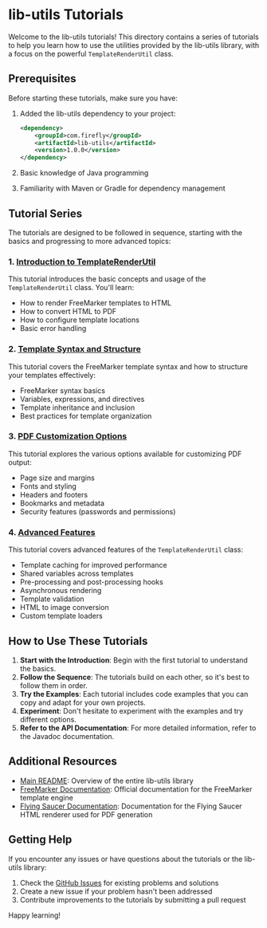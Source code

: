# lib-utils Tutorials

Welcome to the lib-utils tutorials! This directory contains a series of tutorials to help you learn how to use the utilities provided by the lib-utils library, with a focus on the powerful `TemplateRenderUtil` class.

## Prerequisites

Before starting these tutorials, make sure you have:

1. Added the lib-utils dependency to your project:
   ```xml
   <dependency>
       <groupId>com.firefly</groupId>
       <artifactId>lib-utils</artifactId>
       <version>1.0.0</version>
   </dependency>
   ```

2. Basic knowledge of Java programming
3. Familiarity with Maven or Gradle for dependency management

## Tutorial Series

The tutorials are designed to be followed in sequence, starting with the basics and progressing to more advanced topics:

### 1. [Introduction to TemplateRenderUtil](01-introduction-to-templaterenderutil.md)

This tutorial introduces the basic concepts and usage of the `TemplateRenderUtil` class. You'll learn:
- How to render FreeMarker templates to HTML
- How to convert HTML to PDF
- How to configure template locations
- Basic error handling

### 2. [Template Syntax and Structure](02-template-syntax-and-structure.md)

This tutorial covers the FreeMarker template syntax and how to structure your templates effectively:
- FreeMarker syntax basics
- Variables, expressions, and directives
- Template inheritance and inclusion
- Best practices for template organization

### 3. [PDF Customization Options](03-pdf-customization-options.md)

This tutorial explores the various options available for customizing PDF output:
- Page size and margins
- Fonts and styling
- Headers and footers
- Bookmarks and metadata
- Security features (passwords and permissions)

### 4. [Advanced Features](04-advanced-features.md)

This tutorial covers advanced features of the `TemplateRenderUtil` class:
- Template caching for improved performance
- Shared variables across templates
- Pre-processing and post-processing hooks
- Asynchronous rendering
- Template validation
- HTML to image conversion
- Custom template loaders

## How to Use These Tutorials

1. **Start with the Introduction**: Begin with the first tutorial to understand the basics.
2. **Follow the Sequence**: The tutorials build on each other, so it's best to follow them in order.
3. **Try the Examples**: Each tutorial includes code examples that you can copy and adapt for your own projects.
4. **Experiment**: Don't hesitate to experiment with the examples and try different options.
5. **Refer to the API Documentation**: For more detailed information, refer to the Javadoc documentation.

## Additional Resources

- [Main README](../README.md): Overview of the entire lib-utils library
- [FreeMarker Documentation](https://freemarker.apache.org/docs/): Official documentation for the FreeMarker template engine
- [Flying Saucer Documentation](https://github.com/flyingsaucerproject/flyingsaucer): Documentation for the Flying Saucer HTML renderer used for PDF generation

## Getting Help

If you encounter any issues or have questions about the tutorials or the lib-utils library:

1. Check the [GitHub Issues](https://github.com/firefly-oss/lib-utils/issues) for existing problems and solutions
2. Create a new issue if your problem hasn't been addressed
3. Contribute improvements to the tutorials by submitting a pull request

Happy learning!
